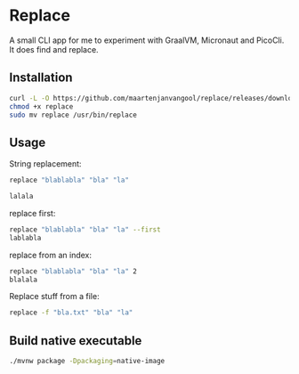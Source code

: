 # Replace

A small CLI app for me to experiment with GraalVM, Micronaut and PicoCli. It does find and replace. 

## Installation
```bash
curl -L -O https://github.com/maartenjanvangool/replace/releases/download/0.1/replace
chmod +x replace
sudo mv replace /usr/bin/replace
```

## Usage
String replacement: 
```bash
replace "blablabla" "bla" "la"

lalala 
```

replace first:
```bash
replace "blablabla" "bla" "la" --first
lablabla 
```

replace from an index:
```bash
replace "blablabla" "bla" "la" 2
blalala
```

Replace stuff from a file:
```bash
replace -f "bla.txt" "bla" "la"
```

## Build native executable

```bash
./mvnw package -Dpackaging=native-image
```
